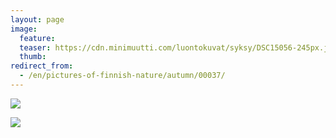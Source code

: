 ```yaml
---
layout: page
image:
  feature:
  teaser: https://cdn.minimuutti.com/luontokuvat/syksy/DSC15056-245px.jpg
  thumb:
redirect_from:
  - /en/pictures-of-finnish-nature/autumn/00037/
---
```


![](https://cdn.minimuutti.com/luontokuvat/syksy/DSC15093-800px.jpg)

![](https://cdn.minimuutti.com/luontokuvat/syksy/DSC15056-800px.jpg)
